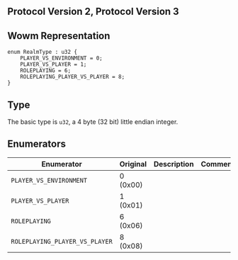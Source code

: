 ## Protocol Version 2, Protocol Version 3

## Wowm Representation
```rust,ignore
enum RealmType : u32 {
    PLAYER_VS_ENVIRONMENT = 0;    
    PLAYER_VS_PLAYER = 1;    
    ROLEPLAYING = 6;    
    ROLEPLAYING_PLAYER_VS_PLAYER = 8;    
}

```
## Type
The basic type is `u32`, a 4 byte (32 bit) little endian integer.
## Enumerators
| Enumerator | Original  | Description | Comment |
| --------- | -------- | ----------- | ------- |
| `PLAYER_VS_ENVIRONMENT` | 0 (0x00) |  |  |
| `PLAYER_VS_PLAYER` | 1 (0x01) |  |  |
| `ROLEPLAYING` | 6 (0x06) |  |  |
| `ROLEPLAYING_PLAYER_VS_PLAYER` | 8 (0x08) |  |  |
